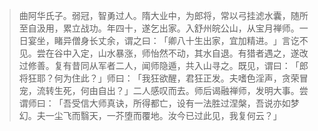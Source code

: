 > 曲阿华氏子。弱冠，智勇过人。隋大业中，为郎将，常以弓挂滤水囊，随所至自汲用，累立战功。年四十，遂乞出家。入舒州皖公山，从宝月禅师。一日宴坐，睹异僧身长丈余，谓之曰：​「卿八十生出家，宜加精进。​」言讫不见。尝在谷中入定，山水暴涨，师怡然不动，其水自退。有猎者遇之，遂改过修善。复有昔同从军者二人，闻师隐遁，共入山寻之。既见，谓曰：​「郎将狂耶？何为住此？​」师曰：​「我狂欲醒，君狂正发。夫嗜色淫声，贪荣冒宠，流转生死，何由自出？​」二人感叹而去。师后谒融禅师，发明大事。尝谓师曰：​「吾受信大师真诀，所得都亡，设有一法胜过涅槃，吾说亦如梦幻。夫一尘飞而翳天，一芥堕而覆地。汝今已过此见，我复何云？​」


